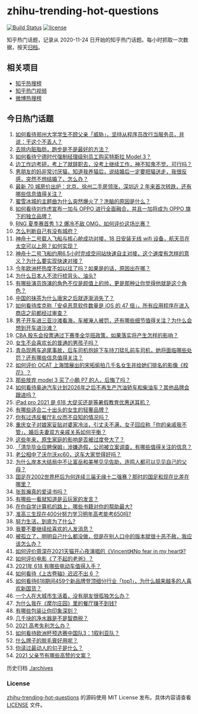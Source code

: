 # zhihu-trending-hot-questions

[![Build Status](https://github.com/justjavac/zhihu-trending-hot-questions/workflows/ci/badge.svg?branch=master)](https://github.com/justjavac/zhihu-trending-hot-questions/actions)
[![license](https://img.shields.io/github/license/justjavac/zhihu-trending-hot-questions)](https://github.com/justjavac/zhihu-trending-hot-questions/blob/master/LICENSE)

知乎热门话题，记录从 2020-11-24 日开始的知乎热门话题。每小时抓取一次数据，按天[归档](./archives)。

## 相关项目

- [知乎热搜榜](https://github.com/justjavac/zhihu-trending-top-search)
- [知乎热门视频](https://github.com/justjavac/zhihu-trending-hot-video)
- [微博热搜榜](https://github.com/justjavac/weibo-trending-hot-search)

## 今日热门话题

<!-- BEGIN -->
<!-- 最后更新时间 Sat Jun 19 2021 01:21:30 GMT+0800 (China Standard Time) -->

1. [如何看待郑州大学学生不顾父亲「威胁」，坚持从程序员改行当服务员，并说：干这个不丢人？](https://www.zhihu.com/question/465534726)
2. [去除内脏脂肪，跑步是不是最好的方法？](https://www.zhihu.com/question/427095682)
3. [如何看待宁德时代强制经理级别员工购买特斯拉 Model 3？](https://www.zhihu.com/question/465498143)
4. [边工作边考研，考上了就辞职去，没考上继续工作，神不知鬼不觉，可行吗？](https://www.zhihu.com/question/324039053)
5. [男朋友的妈非常讨厌猫，知道我养猫后，说结婚后一定要把猫送走，我很反感，突然不想结婚了，怎么办？](https://www.zhihu.com/question/458232041)
6. [最新 70 城房价出炉：北京、徐州二手房领涨，深圳近 2
   年来首次转跌，还有哪些信息值得关注？](https://www.zhihu.com/question/465523037)
7. [蜜雪冰城的主题曲为什么突然爆火了？洗脑的原因是什么？](https://www.zhihu.com/question/464996660)
8. [如何看待刘作虎宣布一加与 OPPO 进行全面融合，并且一加将成为 OPPO
   旗下的独立品牌？](https://www.zhihu.com/question/465399919)
9. [RNG 夏季赛首秀 1:2 爆冷不敌 OMG，如何评价这场比赛？](https://www.zhihu.com/question/465769063)
10. [怎么判断自己有没有城府？](https://www.zhihu.com/question/275606514)
11. [神舟十二号载人飞船与核心舱成功对接，18 日安装无线 wifi
    设备，航天员在太空可以上网？如何实现？](https://www.zhihu.com/question/465721875)
12. [神舟十二号飞船约用6.5小时完成空间站快速自主对接，这个速度有怎样的意义？为什么要实现快速对接？](https://www.zhihu.com/question/465622134)
13. [今年欧洲杯热度不如以往了吗？如果是的话，原因出在哪？](https://www.zhihu.com/question/464561713)
14. [为什么日本人不流行梳背头、油头?](https://www.zhihu.com/question/335817516)
15. [有哪些演员饰演的角色不仅是颜值上的帅，更是那种让你觉得他就是这个角色？](https://www.zhihu.com/question/464498742)
16. [中国的抹茶为什么唐宋之后就逐渐消失了？](https://www.zhihu.com/question/22132630)
17. [如何看待库克称「安卓恶意软件数量是 iOS 的 47
    倍」，所有应用程序在进入商店之前都经过审查？](https://www.zhihu.com/question/465597634)
18. [男子开车进三亚沙滩看海，车被淹人被罚，还有哪些细节值得关注？为什么会想到开车进沙滩？](https://www.zhihu.com/question/465091122)
19. [CBA
    股东会投票通过下赛季全华班政策，如果落实将产生怎样的影响？](https://www.zhihu.com/question/465741384)
20. [女生不会喜欢长的普通的男孩子吗？](https://www.zhihu.com/question/463537285)
21. [青岛现两车追尾事故，后车司机抱娃下车持刀猛扎前车司机，她将面临哪些处罚？还有哪些信息值得关注？](https://www.zhihu.com/question/465539331)
22. [如何评价 OCAT
    上海馆展出的宋拓偷拍几千名女生并给她们排名的影像《校花》？](https://www.zhihu.com/question/464804506)
23. [那些放弃 model 3 买了小鹏 P7 的人，后悔了吗？](https://www.zhihu.com/question/465497314)
24. [如何看待奥迪汽车计划2026年之后不再生产汽油轿车和柴油车？其他品牌会跟进吗？](https://www.zhihu.com/question/465729299)
25. [iPad pro 2021 是 618
    大促买还是等暑假教育优惠送耳机？](https://www.zhihu.com/question/455896469)
26. [有哪些适合二十出头的女生的轻奢品牌？](https://www.zhihu.com/question/50108354)
27. [你有过违反餐厅礼仪而不自知的情况吗？](https://www.zhihu.com/question/465084914)
28. [重庆女子对娘家妥贴对婆家冷淡，引丈夫不满，女子回应称「你的亲戚我不管」，婚后夫妻双方亲戚关系如何平衡？](https://www.zhihu.com/question/465303509)
29. [这些年来，原生家庭的影响是否被过度夸大了？](https://www.zhihu.com/question/465550203)
30. [「清华毕业应聘保姆」涉嫌造假，公司被立案调查，有哪些值得关注的信息？](https://www.zhihu.com/question/465302863)
31. [老公相中了沃尔沃xc60，这车大家觉得好吗？](https://www.zhihu.com/question/423496101)
32. [为什么岸本大结局中不让富岳和美琴见见佐助，连鸣人都可以见见自己的父母？](https://www.zhihu.com/question/463875382)
33. [国足在2002世界杯后为何连续三届无缘十二强赛？那时的国足和现在比差在哪里？](https://www.zhihu.com/question/465257051)
34. [张哲瀚真的爱读书吗？](https://www.zhihu.com/question/464735151)
35. [有哪些一看就知道是云玩家的发言？](https://www.zhihu.com/question/458895664)
36. [在你自学计算机的路上，哪些书籍对你的帮助最大?](https://www.zhihu.com/question/421913237)
37. [准高三生现在400分努力学习明年高考能考650吗?](https://www.zhihu.com/question/464324966)
38. [努力生活，到底为了什么?](https://www.zhihu.com/question/463790191)
39. [我要不要继续给喜欢的人发消息？](https://www.zhihu.com/question/378353180)
40. [被孤立了，明明自己什么都没做，但是在别人口中的版本就很十恶不赦，我应该怎么办？](https://www.zhihu.com/question/462683611)
41. [如何评价周深在2021天猫开心夜演唱的《Vincent》《No fear in my
    heart》?](https://www.zhihu.com/question/465520401)
42. [如何评价电影《了不起的老爸》？](https://www.zhihu.com/question/452034545)
43. [2021年 618 有哪些电动车值得入手？](https://www.zhihu.com/question/459895976)
44. [如何看待《上古卷轴》迟迟不出 6 ？](https://www.zhihu.com/question/428760134)
45. [如何看待618期间459个新品牌登顶细分行业「top1」，为什么越来越多的人喜欢新国货？](https://www.zhihu.com/question/465576651)
46. [一个人在大城市生活着，没有朋友很孤独怎么办？](https://www.zhihu.com/question/33276612)
47. [为什么我在《摩尔庄园》里的餐厅赚不到钱?](https://www.zhihu.com/question/464607513)
48. [有哪些包装让你印象深刻？](https://www.zhihu.com/question/465430655)
49. [几千块的净水器是不是智商税？](https://www.zhihu.com/question/312697336)
50. [2021 高考失利怎么办？](https://www.zhihu.com/question/463989277)
51. [如何看待欧洲杯预选赛中国队3：1叙利亚队？](https://www.zhihu.com/question/465257936)
52. [什么牌子的脱毛膏好用呢？](https://www.zhihu.com/question/20299398)
53. [你读过最动人的句子是什么？](https://www.zhihu.com/question/457277397)
54. [2021 父亲节有哪些高赞的文案？](https://www.zhihu.com/question/465116511)

<!-- END -->

历史归档 [./archives](./archives)

### License

[zhihu-trending-hot-questions](https://github.com/justjavac/zhihu-trending-hot-questions)
的源码使用 MIT License 发布。具体内容请查看 [LICENSE](./LICENSE) 文件。
